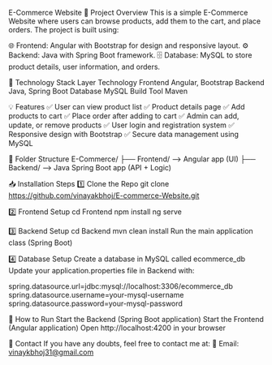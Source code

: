 E-Commerce Website
📑 Project Overview
This is a simple E-Commerce Website where users can browse products, add them to the cart, and place orders. The project is built using:

🌐 Frontend: Angular with Bootstrap for design and responsive layout.
⚙️ Backend: Java with Spring Boot framework.
🗄️ Database: MySQL to store product details, user information, and orders.

📂 Technology Stack
Layer	Technology
Frontend	Angular, Bootstrap
Backend	Java, Spring Boot
Database	MySQL
Build Tool	Maven

💡 Features
✅ User can view product list
✅ Product details page
✅ Add products to cart
✅ Place order after adding to cart
✅ Admin can add, update, or remove products
✅ User login and registration system
✅ Responsive design with Bootstrap
✅ Secure data management using MySQL

📁 Folder Structure
E-Commerce/
├── Frontend/  --> Angular app (UI)
├── Backend/   --> Java Spring Boot app (API + Logic)

📥 Installation Steps
1️⃣ Clone the Repo
git clone https://github.com/vinayakbhoj/E-commerce-Website.git

2️⃣ Frontend Setup
cd Frontend
npm install
ng serve

3️⃣ Backend Setup
cd Backend
mvn clean install
Run the main application class (Spring Boot)

4️⃣ Database Setup
Create a database in MySQL called ecommerce_db
Update your application.properties file in Backend with:

spring.datasource.url=jdbc:mysql://localhost:3306/ecommerce_db
spring.datasource.username=your-mysql-username
spring.datasource.password=your-mysql-password

🚀 How to Run
Start the Backend (Spring Boot application)
Start the Frontend (Angular application)
Open http://localhost:4200 in your browser

📧 Contact
If you have any doubts, feel free to contact me at:
📩 Email: vinaykbhoj31@gmail.com 


